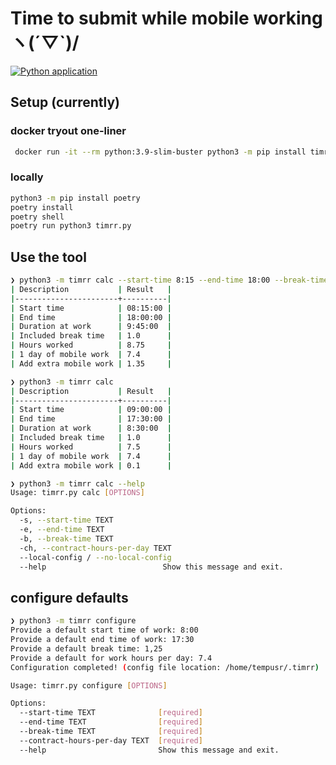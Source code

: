 # Time to submit while mobile working ヽ(´▽`)/
[![Python application](https://github.com/MikeGlotzkowski/timr/actions/workflows/python-app.yml/badge.svg)](https://github.com/MikeGlotzkowski/timr/actions/workflows/python-app.yml)
## Setup (currently)

### docker tryout one-liner 

```bash
 docker run -it --rm python:3.9-slim-buster python3 -m pip install timrr && python3 -m timrr calc
```

### locally

```bash
python3 -m pip install poetry
poetry install
poetry shell
poetry run python3 timrr.py
```

## Use the tool

```bash
❯ python3 -m timrr calc --start-time 8:15 --end-time 18:00 --break-time 1.0
| Description           | Result   |
|-----------------------+----------|
| Start time            | 08:15:00 |
| End time              | 18:00:00 |
| Duration at work      | 9:45:00  |
| Included break time   | 1.0      |
| Hours worked          | 8.75     |
| 1 day of mobile work  | 7.4      |
| Add extra mobile work | 1.35     |
```

```bash
❯ python3 -m timrr calc
| Description           | Result   |
|-----------------------+----------|
| Start time            | 09:00:00 |
| End time              | 17:30:00 |
| Duration at work      | 8:30:00  |
| Included break time   | 1.0      |
| Hours worked          | 7.5      |
| 1 day of mobile work  | 7.4      |
| Add extra mobile work | 0.1      |
```

```bash
❯ python3 -m timrr calc --help
Usage: timrr.py calc [OPTIONS]

Options:
  -s, --start-time TEXT
  -e, --end-time TEXT
  -b, --break-time TEXT
  -ch, --contract-hours-per-day TEXT
  --local-config / --no-local-config
  --help                          Show this message and exit.
```

## configure defaults

```bash
❯ python3 -m timrr configure
Provide a default start time of work: 8:00
Provide a default end time of work: 17:30
Provide a default break time: 1,25
Provide a default for work hours per day: 7.4
Configuration completed! (config file location: /home/tempusr/.timrr)
```

```bash
Usage: timrr.py configure [OPTIONS]

Options:
  --start-time TEXT              [required]
  --end-time TEXT                [required]
  --break-time TEXT              [required]
  --contract-hours-per-day TEXT  [required]
  --help                         Show this message and exit.
```
